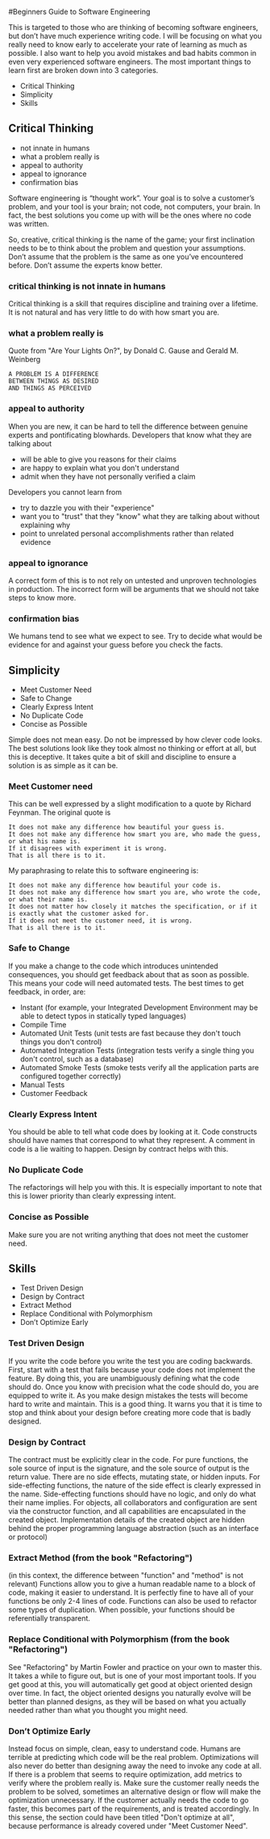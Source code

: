 #Beginners Guide to Software Engineering

This is targeted to those who are thinking of becoming software engineers, but don’t have much experience writing code.
I will be focusing on what you really need to know early to accelerate your rate of learning as much as possible.
I also want to help you avoid mistakes and bad habits common in even very experienced software engineers.
The most important things to learn first are broken down into 3 categories.

* Critical Thinking
* Simplicity
* Skills

## Critical Thinking

* not innate in humans
* what a problem really is
* appeal to authority
* appeal to ignorance
* confirmation bias

Software engineering is “thought work”.
Your goal is to solve a customer’s problem, and your tool is your brain;  not code, not computers, your brain.
In fact, the best solutions you come up with will be the ones where no code was written.

So, creative, critical thinking is the name of the game; your first inclination needs to be to think about the problem and question your assumptions.
Don’t assume that the problem is the same as one you’ve encountered before.
Don’t assume the experts know better.

### critical thinking is not innate in humans

Critical thinking is a skill that requires discipline and training over a lifetime.
It is not natural and has very little to do with how smart you are.

### what a problem really is

Quote from "Are Your Lights On?", by Donald C. Gause and Gerald M. Weinberg

    A PROBLEM IS A DIFFERENCE
    BETWEEN THINGS AS DESIRED
    AND THINGS AS PERCEIVED

### appeal to authority

When you are new, it can be hard to tell the difference between genuine experts and pontificating blowhards.
Developers that know what they are talking about

* will be able to give you reasons for their claims
* are happy to explain what you don't understand
* admit when they have not personally verified a claim

Developers you cannot learn from

* try to dazzle you with their "experience"
* want you to "trust" that they "know" what they are talking about without explaining why
* point to unrelated personal accomplishments rather than related evidence 

### appeal to ignorance

A correct form of this is to not rely on untested and unproven technologies in production.
The incorrect form will be arguments that we should not take steps to know more.

### confirmation bias

We humans tend to see what we expect to see.
Try to decide what would be evidence for and against your guess before you check the facts.

## Simplicity

* Meet Customer Need
* Safe to Change
* Clearly Express Intent
* No Duplicate Code
* Concise as Possible

Simple does not mean easy.
Do not be impressed by how clever code looks.
The best solutions look like they took almost no thinking or effort at all, but this is deceptive.
It takes quite a bit of skill and discipline to ensure a solution is as simple as it can be. 

### Meet Customer need

This can be well expressed by a slight modification to a quote by Richard Feynman.  The original quote is

    It does not make any difference how beautiful your guess is.
    It does not make any difference how smart you are, who made the guess, or what his name is.
    If it disagrees with experiment it is wrong.
    That is all there is to it.

My paraphrasing to relate this to software engineering is:

    It does not make any difference how beautiful your code is.
    It does not make any difference how smart you are, who wrote the code, or what their name is.
    It does not matter how closely it matches the specification, or if it is exactly what the customer asked for.
    If it does not meet the customer need, it is wrong.
    That is all there is to it.

### Safe to Change

If you make a change to the code which introduces unintended consequences, you should get feedback about that as soon as possible.
This means your code will need automated tests.
The best times to get feedback, in order, are:

* Instant (for example, your Integrated Development Environment may be able to detect typos in statically typed languages)
* Compile Time
* Automated Unit Tests (unit tests are fast because they don't touch things you don't control)
* Automated Integration Tests (integration tests verify a single thing you don't control, such as a database)
* Automated Smoke Tests (smoke tests verify all the application parts are configured together correctly)
* Manual Tests
* Customer Feedback

### Clearly Express Intent

You should be able to tell what code does by looking at it.
Code constructs should have names that correspond to what they represent.
A comment in code is a lie waiting to happen.
Design by contract helps with this.

### No Duplicate Code

The refactorings will help you with this.
It is especially important to note that this is lower priority than clearly expressing intent.

### Concise as Possible

Make sure you are not writing anything that does not meet the customer need.

## Skills

* Test Driven Design
* Design by Contract
* Extract Method
* Replace Conditional with Polymorphism
* Don’t Optimize Early

### Test Driven Design

If you write the code before you write the test you are coding backwards.
First, start with a test that fails because your code does not implement the feature.
By doing this, you are unambiguously defining what the code should do.
Once you know with precision what the code should do, you are equipped to write it.
As you make design mistakes the tests will become hard to write and maintain.
This is a good thing.
It warns you that it is time to stop and think about your design before creating more code that is badly designed.

### Design by Contract

The contract must be explicitly clear in the code.
For pure functions, the sole source of input is the signature, and the sole source of output is the return value.
There are no side effects, mutating state, or hidden inputs.
For side-effecting functions, the nature of the side effect is clearly expressed in the name.
Side-effecting functions should have no logic, and only do what their name implies.
For objects, all collaborators and configuration are sent via the constructor function, and all capabilities are encapsulated in the created object.
Implementation details of the created object are hidden behind the proper programming language abstraction (such as an interface or protocol)

### Extract Method (from the book "Refactoring")

(in this context, the difference between "function" and "method" is not relevant)
Functions allow you to give a human readable name to a block of code, making it easier to understand.
It is perfectly fine to have all of your functions be only 2-4 lines of code.
Functions can also be used to refactor some types of duplication.
When possible, your functions should be referentially transparent.

### Replace Conditional with Polymorphism (from the book "Refactoring")

See "Refactoring" by Martin Fowler and practice on your own to master this.
It takes a while to figure out, but is one of your most important tools.
If you get good at this, you will automatically get good at object oriented design over time.
In fact, the object oriented designs you naturally evolve will be better than planned designs, as they will be based on what you actually needed rather than what you thought you might need.

### Don’t Optimize Early

Instead focus on simple, clean, easy to understand code.
Humans are terrible at predicting which code will be the real problem.
Optimizations will also never do better than designing away the need to invoke any code at all.
If there is a problem that seems to require optimization, add metrics to verify where the problem really is.
Make sure the customer really needs the problem to be solved, sometimes an alternative design or flow will make the optimization unnecessary.
If the customer actually needs the code to go faster, this becomes part of the requirements, and is treated accordingly.
In this sense, the section could have been titled "Don't optimize at all", because performance is already covered under "Meet Customer Need".
